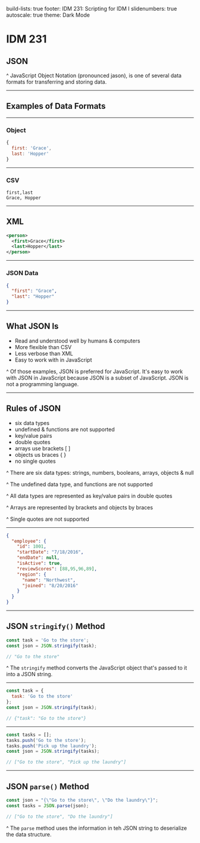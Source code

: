 build-lists: true
footer: IDM 231: Scripting for IDM I
slidenumbers: true
autoscale: true
theme: Dark Mode

# IDM 231

## JSON

^ JavaScript Object Notation (pronounced jason), is one of several data formats for transferring and storing data.

---

## Examples of Data Formats

---

### Object

```javascript
{
  first: 'Grace',
  last: 'Hopper'
}
```

---

### CSV

```csv
first,last
Grace, Hopper
```

---

## XML

```xml
<person>
  <first>Grace</first>
  <last>Hopper</last>
</person>
```

---

### JSON Data

```json
{
  "first": "Grace",
  "last": "Hopper"
}
```

---

## What JSON Is

- Read and understood well by humans & computers
- More flexible than CSV
- Less verbose than XML
- Easy to work with in JavaScript

^ Of those examples, JSON is preferred for JavaScript. It's easy to work with JSON in JavaScript because JSON is a subset of JavaScript. JSON is not a programming language.

---

## Rules of JSON

- six data types
- undefined & functions are not supported
- key/value pairs
- double quotes
- arrays use brackets [ ]
- objects us braces { }
- no single quotes

^ There are six data types: strings, numbers, booleans, arrays, objects & null

^ The undefined data type, and functions are not supported

^ All data types are represented as key/value pairs in double quotes

^ Arrays are represented by brackets and objects by braces

^ Single quotes are not supported

---

```json
{
  "employee": {
    "id": 1001,
    "startDate": "7/18/2016",
    "endDate": null,
    "isActive": true,
    "reviewScores": [88,95,96,89],
    "region": {
      "name": "Northwest",
      "joined": "8/20/2016"
    }
  }
}
```

---

## JSON `stringify()` Method

```javascript
const task = 'Go to the store';
const json = JSON.stringify(task);

// "Go to the store"
```

^ The `stringify` method converts the JavaScript object that's passed to it into a JSON string.

---

```javascript
const task = {
  task: 'Go to the store'
};
const json = JSON.stringify(task);

// {"task": "Go to the store"}
```

---

```javascript
const tasks = [];
tasks.push('Go to the store');
tasks.push('Pick up the laundry');
const json = JSON.stringify(tasks);

// ["Go to the store", "Pick up the laundry"]
```

---

## JSON `parse()` Method

```javascript
const json = "{\"Go to the store\", \"Do the laundry\"}";
const tasks = JSON.parse(json);

// ["Go to the store", "Do the laundry"]
```

^ The `parse` method uses the information in teh JSON string to deserialize the data structure.
